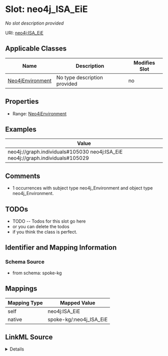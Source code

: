 

# Slot: neo4j_ISA_EiE


_No slot description provided_





URI: [neo4j:ISA_EiE](neo4j://graph.schema#ISA_EiE)



<!-- no inheritance hierarchy -->





## Applicable Classes

| Name | Description | Modifies Slot |
| --- | --- | --- |
| [Neo4jEnvironment](../classes/Neo4jEnvironment.md) | No type description provided |  no  |







## Properties

* Range: [Neo4jEnvironment](../classes/Neo4jEnvironment.md)






## Examples

| Value |
| --- |
| neo4j://graph.individuals#105030 neo4j:ISA_EiE neo4j://graph.individuals#105029 |

## Comments

* 1 occurrences with subject type neo4j_Environment and object type neo4j_Environment.

## TODOs

* TODO -- Todos for this slot go here
* or you can delete the todos
* if you think the class is perfect.

## Identifier and Mapping Information







### Schema Source


* from schema: spoke-kg




## Mappings

| Mapping Type | Mapped Value |
| ---  | ---  |
| self | neo4j:ISA_EiE |
| native | spoke-kg/:neo4j_ISA_EiE |




## LinkML Source

<details>
```yaml
name: neo4j_ISA_EiE
description: No slot description provided
todos:
- TODO -- Todos for this slot go here
- or you can delete the todos
- if you think the class is perfect.
comments:
- 1 occurrences with subject type neo4j_Environment and object type neo4j_Environment.
examples:
- value: neo4j://graph.individuals#105030 neo4j:ISA_EiE neo4j://graph.individuals#105029
from_schema: spoke-kg
rank: 1000
slot_uri: neo4j:ISA_EiE
alias: neo4j_ISA_EiE
domain_of:
- neo4j_Environment
range: neo4j_Environment

```
</details>